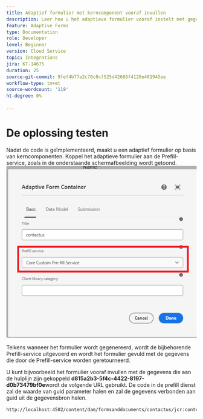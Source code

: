 ```yaml
---
title: Adaptief formulier met kerncomponent vooraf invullen
description: Leer hoe u het adaptieve formulier vooraf instelt met gegevens
feature: Adaptive Forms
type: Documentation
role: Developer
level: Beginner
version: Cloud Service
topic: Integrations
jira: KT-14675
duration: 25
source-git-commit: 9fef4b77a2c70c8cf525d42686f4120e481945ee
workflow-type: tm+mt
source-wordcount: '119'
ht-degree: 0%

---
```


# De oplossing testen

Nadat de code is geïmplementeerd, maakt u een adaptief formulier op basis van kerncomponenten. Koppel het adaptieve formulier aan de Prefill-service, zoals in de onderstaande schermafbeelding wordt getoond.
![Prefill-service](assets/pre-fill-service.png)

Telkens wanneer het formulier wordt gegenereerd, wordt de bijbehorende Prefill-service uitgevoerd en wordt het formulier gevuld met de gegevens die door de Prefill-service worden geretourneerd.

U kunt bijvoorbeeld het formulier vooraf invullen met de gegevens die aan de hulplijn zijn gekoppeld **d815a2b3-5f4c-4422-8197-d0b73479bf0e**wordt de volgende URL gebruikt.
De code in de prefill dienst zal de waarde van guid parameter halen en zal de gegevens verbonden aan guid uit de gegevensbron halen.

```html
http://localhost:4502/content/dam/formsanddocuments/contactus/jcr:content?wcmmode=disabled&guid=d815a2b3-5f4c-4422-8197-d0b73479bf0e
```
